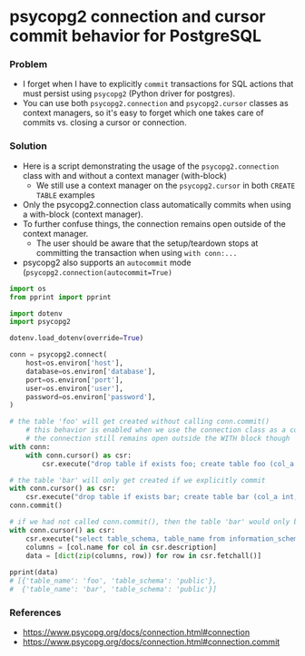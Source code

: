 # psycopg2 connection and cursor commit behavior for PostgreSQL

### Problem
* I forget when I have to explicitly `commit` transactions for SQL actions that must persist using `psycopg2` (Python driver for postgres).
* You can use both `psycopg2.connection` and `psycopg2.cursor` classes as context managers, so it's easy to forget which one takes care of commits vs. closing a cursor or connection.

### Solution
* Here is a script demonstrating the usage of the `psycopg2.connection` class with and without a context manager (with-block)
  * We still use a context manager on the `psycopg2.cursor` in both `CREATE TABLE` examples
* Only the psycopg2.connection class automatically commits when using a with-block (context manager).
* To further confuse things, the connection remains open outside of the context manager. 
  * The user should be aware that the setup/teardown stops at committing the transaction when using `with conn:...`
* psycopg2 also supports an `autocommit` mode (`psycopg2.connection(autocommit=True)`

```python
import os
from pprint import pprint

import dotenv
import psycopg2

dotenv.load_dotenv(override=True)

conn = psycopg2.connect(
	host=os.environ['host'],
	database=os.environ['database'],
	port=os.environ['port'],
	user=os.environ['user'],
	password=os.environ['password'],
)

# the table 'foo' will get created without calling conn.commit()
    # this behavior is enabled when we use the connection class as a context manager
    # the connection still remains open outside the WITH block though
with conn:
    with conn.cursor() as csr:
        csr.execute("drop table if exists foo; create table foo (col_a int, col_b int);")

# the table 'bar' will only get created if we explicitly commit
with conn.cursor() as csr:
    csr.execute("drop table if exists bar; create table bar (col_a int, col_b int);")
conn.commit()

# if we had not called conn.commit(), then the table 'bar' would only be visible in our Python connection (not to other users or connections)
with conn.cursor() as csr:
    csr.execute("select table_schema, table_name from information_schema.tables where table_schema = 'public';")
    columns = [col.name for col in csr.description]    
    data = [dict(zip(columns, row)) for row in csr.fetchall()]
    
pprint(data)
# [{'table_name': 'foo', 'table_schema': 'public'},
#  {'table_name': 'bar', 'table_schema': 'public'}]
```

### References
* https://www.psycopg.org/docs/connection.html#connection
* https://www.psycopg.org/docs/connection.html#connection.commit
